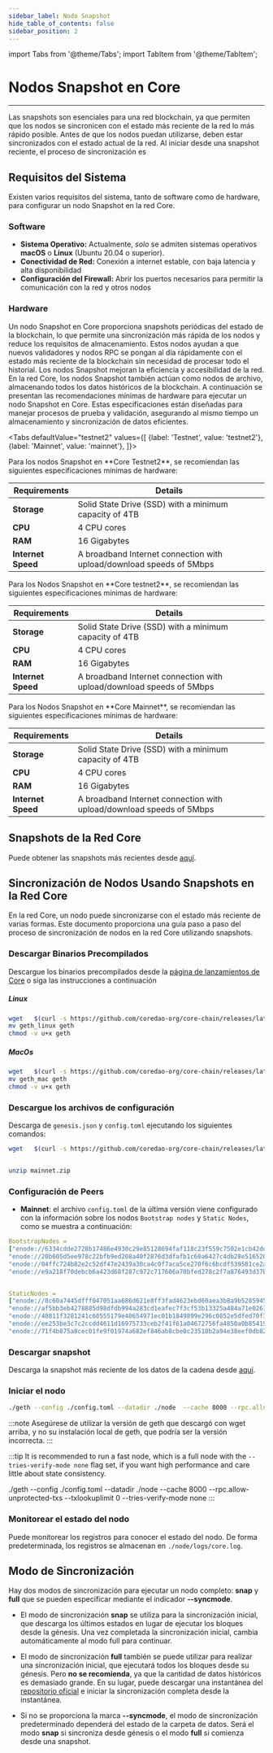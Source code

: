 ```yaml
---
sidebar_label: Nodo Snapshot
hide_table_of_contents: false
sidebar_position: 2
---
```


import Tabs from '@theme/Tabs';
import TabItem from '@theme/TabItem';

# Nodos Snapshot en Core

---

Las snapshots son esenciales para una red blockchain, ya que permiten que los nodos se sincronicen con el estado más reciente de la red lo más rápido posible. Antes de que los nodos puedan utilizarse, deben estar sincronizados con el estado actual de la red. Al iniciar desde una snapshot reciente, el proceso de sincronización es

## Requisitos del Sistema

Existen varios requisitos del sistema, tanto de software como de hardware, para configurar un nodo Snapshot en la red Core.

### Software

- **Sistema Operativo:** Actualmente, _solo_ se admiten sistemas operativos **macOS** o **Linux** (Ubuntu 20.04 o superior).
- **Conectividad de Red:** Conexión a internet estable, con baja latencia y alta disponibilidad
- **Configuración del Firewall:** Abrir los puertos necesarios para permitir la comunicación con la red y otros nodos

### Hardware

Un nodo Snapshot en Core proporciona snapshots periódicas del estado de la blockchain, lo que permite una sincronización más rápida de los nodos y reduce los requisitos de almacenamiento. Estos nodos ayudan a que nuevos validadores y nodos RPC se pongan al día rápidamente con el estado más reciente de la blockchain sin necesidad de procesar todo el historial. Los nodos Snapshot mejoran la eficiencia y accesibilidad de la red. En la red Core, los nodos Snapshot también actúan como nodos de archivo, almacenando todos los datos históricos de la blockchain. A continuación se presentan las recomendaciones mínimas de hardware para ejecutar un nodo Snapshot en Core. Estas especificaciones están diseñadas para manejar procesos de prueba y validación, asegurando al mismo tiempo un almacenamiento y sincronización de datos eficientes.

<Tabs
defaultValue="testnet2"
values={[
{label: 'Testnet', value: 'testnet2'},
{label: 'Mainnet', value: 'mainnet'},
]}> 

<TabItem value="testnet2">
Para los nodos Snapshot en **Core Testnet2**, se recomiendan las siguientes especificaciones mínimas de hardware:

| Requirements   | Details                                                                                                 |  
|----------------|---------------------------------------------------------------------------------------------------------|
| **Storage**        | Solid State Drive (SSD) with a minimum capacity of 4TB                                                  |
| **CPU**            | 4 CPU cores                                                                                             |
| **RAM**            | 16 Gigabytes                                                                                            |
| **Internet Speed** | A broadband Internet connection with upload/download speeds of 5Mbps                                    |

</TabItem>
<TabItem value="testnet">
     Para los Nodos Snapshot en **Core testnet2**, se recomiendan las siguientes especificaciones mínimas de hardware:

| Requirements   | Details                                                                                                 |  
|----------------|---------------------------------------------------------------------------------------------------------|
| **Storage**        | Solid State Drive (SSD) with a minimum capacity of 4TB                                                  |
| **CPU**            | 4 CPU cores                                                                                             |
| **RAM**            | 16 Gigabytes                                                                                            |
| **Internet Speed** | A broadband Internet connection with upload/download speeds of 5Mbps                                    |

  </TabItem>
  <TabItem value="mainnet">
Para los Nodos Snapshot en **Core Mainnet**, se recomiendan las siguientes especificaciones mínimas de hardware:

| Requirements   | Details                                                                                                 |  
|----------------|---------------------------------------------------------------------------------------------------------|
| **Storage**        | Solid State Drive (SSD) with a minimum capacity of 4TB                                                  |
| **CPU**            | 4 CPU cores                                                                                             |
| **RAM**            | 16 Gigabytes                                                                                            |
| **Internet Speed** | A broadband Internet connection with upload/download speeds of 5Mbps                                    |

  </TabItem>
</Tabs>

## Snapshots de la Red Core

Puede obtener las snapshots más recientes desde [aquí](https://github.com/coredao-org/core-snapshots).

## Sincronización de Nodos Usando Snapshots en la Red Core

En la red Core, un nodo puede sincronizarse con el estado más reciente de varias formas. Este documento proporciona una guía paso a paso del proceso de sincronización de nodos en la red Core utilizando snapshots.

### Descargar Binarios Precompilados

Descargue los binarios precompilados desde la [página de lanzamientos de Core](https://github.com/coredao-org/core-chain/releases/latest) o siga las instrucciones a continuación

##### Linux

```bash
wget   $(curl -s https://github.com/coredao-org/core-chain/releases/latest |grep browser_ |grep geth_linux |cut -d\" -f4)
mv geth_linux geth
chmod -v u+x geth
```

##### MacOs

```bash
wget   $(curl -s https://github.com/coredao-org/core-chain/releases/latest |grep browser_ |grep geth_mac |cut -d\" -f4)
mv geth_mac geth
chmod -v u+x geth
```

### Descargue los archivos de configuración

Descarga de `genesis.json` y `config.toml` ejecutando los siguientes comandos:

```bash
wget   $(curl -s https://github.com/coredao-org/core-chain/releases/latest |grep browser_ |grep mainnet |cut -d\" -f4)


unzip mainnet.zip
```

### Configuración de Peers

- **Mainnet**: el archivo `config.toml` de la última versión viene configurado con la información sobre los nodos `Bootstrap nodes` y `Static Nodes`, como se muestra a continuación:

```yaml
BootstrapNodes =
["enode://6334cdde2728b17486e4930c29e85128694faf118c23f559c7502e1cb42dd90a54f785c80c6a493d7d6f5ed23f3c9cf75e0392b024e45f7eadc81a84544a45ff@seed4.coredao.org:0?discport=35022",
"enode://20b605d5ee978c22bfb9ed208a40f2876d3dfafb1c60a6427c4db28e516520ee610cbc2a1c0ee05dd08578a041dc9070d92cf888422ed0869d0666b5103292b4@seed2.coredao.org:0?discport=35022",
"enode://04ffc724b82e2c52df47e2439a30ca4c0f7aca5ce270f6c6bcdf539581ce2ae4965afd5c5fe19106cd528ed6f379c68687a41310054ee751a73880b2c73e85d8@seed3.coredao.org:0?discport=35022",
"enode://e9a218f70debcb6a423d68f287c972c717606a70bfed278c2f7a876493d37bc535b05127abddeeca21941fc61497a6ca13387466c75a070050862ca6da11b0ca@seed1.coredao.org:0?discport=35022"]


StaticNodes =
["enode://8c60a7445dfff047051aa686d621e8ff3fad4623ebd60aea3b8a9b5285945ff0bb05540cc215bcb0ae3fb07b6c368605ddeebeb23b282ffb2ae777d8a73155ec@18.230.84.232:35021",
"enode://af5bb3eb4278885d98dfdb994a283cd1eafec7f3cf53b13325a484a71e02613a2d724314a2d5bf2ea3b33adb0d1ad7d1c5b9e23c8d2959453a55bde5f02c762f@35.72.191.164:35021",
"enode://40811f3281241c68555179e40654971ec01b1849899e296c0852e5dfed70f3d17f776e90dced50e94cc71699e2b010eec58047ce91d07fa7a3520220cf3ce22b@13.39.140.139:35021",
"enode://ee253be3c7c2ccdd4611d16975733ceb2f41f61a04672756fa4850a0b85419ca5e07ceb5a6f1ac43318b136c8995b9160e6de0c6b4bc2c9325797c11275888e6@18.221.135.3:35021",
"enode://71f4b875a8cec01fe9f01974a682ef846ab8cbe0c23518b2a94e38eef0db829488502122b19c94d595521364bc4550639b58c0332d3942447dfd65707fc80bc0@13.214.98.126:35021"]
```

### Descargar snapshot

Descarga la snapshot más reciente de los datos de la cadena desde [aquí](https://github.com/coredao-org/core-snapshots).

### Iniciar el nodo

```bash
./geth --config ./config.toml --datadir ./node  --cache 8000 --rpc.allow-unprotected-txs --txlookuplimit 0
```

:::note
Asegúrese de utilizar la versión de geth que descargó con wget arriba, y no su instalación local de geth, que podría ser la versión incorrecta.
:::

:::tip
It is recommended to run a fast node, which is a full node with the `--tries-verify-mode none` flag set, if you want high performance and care little about state consistency.

./geth --config ./config.toml --datadir ./node  --cache 8000 --rpc.allow-unprotected-txs --txlookuplimit 0 --tries-verify-mode none
:::

### Monitorear el estado del nodo

Puede monitorear los registros para conocer el estado del nodo. De forma predeterminada, los registros se almacenan en `./node/logs/core.log`.

## Modo de Sincronización

Hay dos modos de sincronización para ejecutar un nodo completo: **snap** y **full** que se pueden especificar mediante el indicador **--syncmode**.

- El modo de sincronización **snap** se utiliza para la sincronización inicial, que descarga los últimos estados en lugar de ejecutar los bloques desde la génesis. Una vez completada la sincronización inicial, cambia automáticamente al modo full para continuar.

- El modo de sincronización **full** también se puede utilizar para realizar una sincronización inicial, que ejecutará todos los bloques desde su génesis. Pero **no se recomienda**, ya que la cantidad de datos históricos es demasiado grande. En su lugar, puede descargar una instantánea del [repositorio oficial](https://github.com/coredao-org/core-snapshots) e iniciar la sincronización completa desde la instantánea.

- Si no se proporciona la marca **--syncmode**, el modo de sincronización predeterminado dependerá del estado de la carpeta de datos. Será el modo **snap** si sincroniza desde génesis o el modo **full** si comienza desde una snapshot.